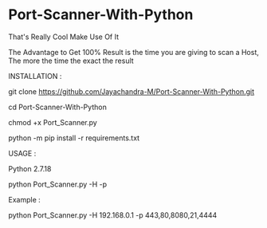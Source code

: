 # Port-Scanner-With-Python
That's Really Cool Make Use Of It

The Advantage to Get 100% Result is the time you are giving to scan a Host,
The more the time the exact the result


INSTALLATION :

git clone https://github.com/Jayachandra-M/Port-Scanner-With-Python.git

cd Port-Scanner-With-Python

chmod +x Port_Scanner.py

python -m pip install -r requirements.txt

USAGE :

Python 2.7.18

python Port_Scanner.py -H <Host Address> -p <Ports to check separated by comma>
  
  Example :
  
 python Port_Scanner.py -H 192.168.0.1 -p 443,80,8080,21,4444
 
 
 


